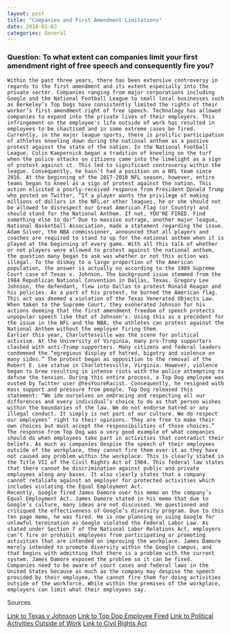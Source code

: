 ```yaml
---
layout: post
title: "Companies and First Amendment Limitations"
date: 2018-02-03
categories: General
---
```


### Question: To what extent can companies limit your first amendment right of free speech and consequently fire you?

	Within the past three years, there has been extensive controversy in regards to the first amendment and its extent especially into the private sector. Companies ranging from major corporations including Google and the National Football League to small local businesses such as Berkeley’s Top Dogs have consistently limited the rights of their worker’s first amendment right of free speech. Technology has allowed companies to expand into the private lives of their employers. This infringement on the employee's life outside of work has resulted in employees to be chastised and in some extreme cases be fired.
	Currently, in the major league sports, there is prolific participation of athletes kneeling down during the national anthem as a passive protest against the state of the nation. In the National Football League, Colin Kaepernick began a tradition of kneeling on the turf when the police attacks on citizens came into the limelight as a sign of protest against it. This led to significant controversy within the league. Consequently, he hasn’t had a position on a NFL team since 2016. At the beginning of the 2017-2018 NFL season, however, entire teams began to kneel as a sign of protest against the nation. This action elicited a poorly-received response from President Donald Trump who posted on Twitter, “If a player wants the privilege of making millions of dollars in the NFL,or other leagues, he or she should not be allowed to disrespect our Great American Flag (or Country) and should stand for the National Anthem. If not, YOU'RE FIRED. Find something else to do!” Due to massive outrage, another major league, National Basketball Association, made a statement regarding the issue. Adam Silver, the NBA commissioner, announced that all players and coaches are required to stand to up for the national anthem when it is played at the beginning of every game. With all this talk of whether or not players were allowed to protest against the national anthem, the question many began to ask was whether or not this action was illegal. To the dismay to a large proportion of the American population, the answer is actually no according to the 1989 Supreme Court case of Texas v. Johnson. The background issue stemmed from the 1984 Republican National Convention in Dallas, Texas. Gregory Lee Johnson, the defendant, flew into Dallas to protest Ronald Reagan and his policies. As a part of his protest, he burned the American flag. This act was deemed a violation of the Texas Venerated Objects Law. When taken to the Supreme Court, they exonerated Johnson for his actions deeming that the first amendment freedom of speech protects unpopular speech like that of Johnson’s. Using this as a precedent for the issue in the NFL and the NBA, the athletes can protest against the National Anthem without the employer firing them.
	Earlier this year, Charlottesville was the scene for political activism. At the University of Virginia, many pro-Trump supporters clashed with anti-Trump supporters. Many citizens and federal leaders condemned the “egregious display of hatred, bigotry and violence on many sides.” The protest began as opposition to the removal of the Robert E. Lee statue in Charlottesville, Virginia. However, violence began to brew resulting in intense riots with the police attempting to defuse the tension. During this entire process, a Top Dog employee was ousted by Twitter user @YesYoureRacist. Consequently, he resigned with mass support and pressure from people. Top Dog released this statement: “We ide ourselves on embracing and respecting all our differences and every individual’s choice to do as that person wishes within the boundaries of the law. We do not endorse hatred or any illegal conduct. It simply is not part of our culture. We do respect our employees’ right to their opinions. They are free to make their own choices but must accept the responsibilities of those choices.” The response from Top Dog was a very good example of what companies should do when employees take part in activities that contradict their beliefs. As much as companies despise the speech of their employees outside of the workplace, they cannot fire them over it as they have not caused any problem within the workplace. This is clearly stated in the Title VII of the Civil Rights Act of 1964. This federal law states that there cannot be discrimination against public and private employees along any bases. It also clearly states that a company cannot retaliate against an employer for protected activities which includes violating the Equal Employment Act. 
	Recently, Google fired James Damore over his memo on the company’s Equal Employment Act. James Damore stated in his memo that due to Google’s culture, many ideas are not discussed. He questioned and critiqued the effectiveness of Google’s diversity program. Due to this ten page memo, he was fired. He is now planning on suing Google for unlawful termination as Google violated the Federal Labor Law. As stated under Section 7 of the National Labor Relations Act, employers can’t fire or prohibit employees from participating or promoting activities that are intended on improving the workplace. James Damore merely intended to promote diversity within the Google campus, and that begins with admitting that there is a problem with the current system. James Damore exposed the problem so it can be fixed. 
	Companies need to be aware of court cases and federal laws in the United States because as much as the company may despise the speech provided by their employee, the cannot fire them for doing activities outside of the workforce. While within the premises of the workplace, employers can limit what their employees say.


Sources

[Link to Texas v Johnson](http://www.uscourts.gov/educational-resources/educational-activities/facts-and-case-summary-texas-v-johnson)
[Link to Top Dop Employee Fired](https://sf.eater.com/2017/8/14/16144078/top-dog-cole-white-charlottesville-berkeley)
[Link to Political Activities Outside of Work](http://www.spigglelaw.com/employment-blog/can-fired-political-activities-outside-work/)
[Link to Civil Rights Act](https://www.archives.gov/education/lessons/civil-rights-act)


